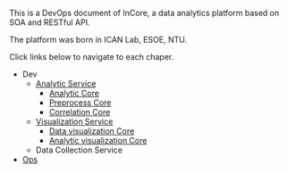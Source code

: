 This is a DevOps document of InCore, a data analytics platform based on SOA and RESTful API.

The platform was born in ICAN Lab, ESOE, NTU.

Click links below to navigate to each chaper.

- Dev
    - [Analytic Service](./dev/analytic/)
        - [Analytic Core](./dev/analytic/analytic.md)
        - [Preprocess Core](./dev/analytic/correlation.md)
        - [Correlation Core](./dev/analytic/preprocess.md)
    - [Visualization Service](./dev/visualization/)
        - [Data visualization Core](./dev/visualization/data.md)
        - [Analytic visualization Core](./dev/visualization/analytic.md)
    - Data Collection Service
- [Ops](./ops/ops.md)
